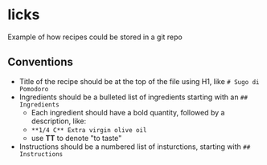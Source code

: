 # licks
Example of how recipes could be stored in a git repo

## Conventions
- Title of the recipe should be at the top of the file using H1, like `# Sugo di Pomodoro`
- Ingredients should be a bulleted list of ingredients starting with an `## Ingredients`
  - Each ingredient should have a bold quantity, followed by a description, like:
  - `**1/4 C** Extra virgin olive oil`
  - use **TT** to denote "to taste"
- Instructions should be a numbered list of insturctions, starting with `## Instructions`

